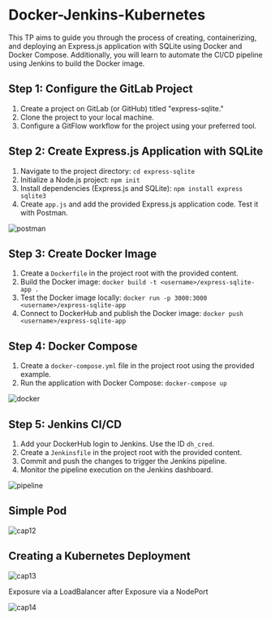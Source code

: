 # Docker-Jenkins-Kubernetes
This TP aims to guide you through the process of creating, containerizing, and deploying an Express.js application with SQLite using Docker and Docker Compose. Additionally, you will learn to automate the CI/CD pipeline using Jenkins to build the Docker image.
## Step 1: Configure the GitLab Project
1. Create a project on GitLab (or GitHub) titled "express-sqlite."
2. Clone the project to your local machine.
3. Configure a GitFlow workflow for the project using your preferred tool.
   
## Step 2: Create Express.js Application with SQLite
1. Navigate to the project directory: `cd express-sqlite`
2. Initialize a Node.js project: `npm init`
3. Install dependencies (Express.js and SQLite): `npm install express sqlite3`
4. Create `app.js` and add the provided Express.js application code. Test it with Postman.

![postman](https://github.com/hadil-kortas/express-sqlite/assets/97675597/d71b616e-a082-4abb-a8a9-032a9f5817e7)

## Step 3: Create Docker Image
1. Create a `Dockerfile` in the project root with the provided content.
2. Build the Docker image: `docker build -t <username>/express-sqlite-app .`
3. Test the Docker image locally: `docker run -p 3000:3000 <username>/express-sqlite-app`
4. Connect to DockerHub and publish the Docker image: `docker push <username>/express-sqlite-app`
   
## Step 4: Docker Compose
1. Create a `docker-compose.yml` file in the project root using the provided example.
2. Run the application with Docker Compose: `docker-compose up`

![docker](https://github.com/hadil-kortas/express-sqlite/assets/97675597/8a36a7a9-50cb-4648-be36-bdf6ee82ab8f)
## Step 5: Jenkins CI/CD
1. Add your DockerHub login to Jenkins. Use the ID `dh_cred`.
2. Create a `Jenkinsfile` in the project root with the provided content.
3. Commit and push the changes to trigger the Jenkins pipeline.
4. Monitor the pipeline execution on the Jenkins dashboard.
   
![pipeline](https://github.com/hadil-kortas/express-sqlite/assets/97675597/8cc7a4e6-39b4-44d3-80c2-08ef05c1d39a)

## Simple Pod

![cap12](https://github.com/hadil-kortas/Docker-Jenkins/assets/97675597/60ae7f8b-89bb-4415-bdca-ad3c52fa28a7)

## Creating a Kubernetes Deployment

![cap13](https://github.com/hadil-kortas/Docker-Jenkins/assets/97675597/777c1e8a-ac1f-4f5e-b01a-452472174a7e)

Exposure via a LoadBalancer after Exposure via a NodePort

![cap14](https://github.com/hadil-kortas/Docker-Jenkins/assets/97675597/736ebf0c-1571-4495-9a50-fbb420eb51b5)



